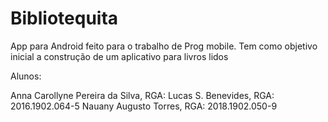 # Bibliotequita
App para Android feito para o trabalho de Prog mobile. Tem como objetivo inicial a construção de um aplicativo para livros lidos



Alunos:

Anna Carollyne Pereira da Silva, RGA: 
Lucas S. Benevides, RGA: 2016.1902.064-5
Nauany Augusto Torres, RGA: 2018.1902.050-9
